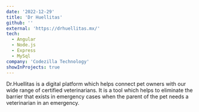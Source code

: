 ```yaml
---
date: '2022-12-29'
title: 'Dr Huellitas'
github: ''
external: 'https://drhuellitas.mx/'
tech:
  - Angular
  - Node.js
  - Express
  - MySql
company: 'Codezilla Technology'
showInProjects: true
---
```


Dr.Huellitas is a digital platform which helps connect pet owners with our wide range of certified veterinarians. It is a tool which helps to eliminate the barrier that exists in emergency cases when the parent of the pet needs a veterinarian in an emergency.
